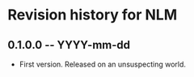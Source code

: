 # Revision history for NLM

## 0.1.0.0 -- YYYY-mm-dd

* First version. Released on an unsuspecting world.
